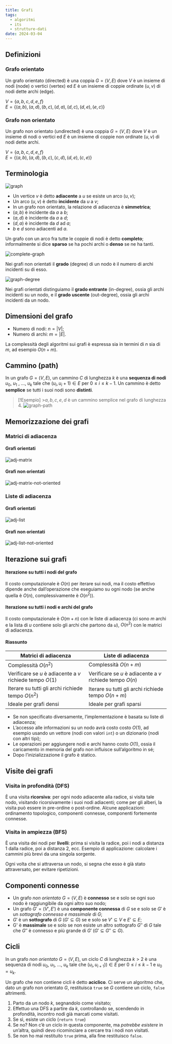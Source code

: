 ```yaml
---
title: Grafi
tags:
  - algoritmi
  - its
  - strutture-dati
date: 2024-03-04
---
```


## Definizioni

### Grafo orientato

Un grafo orientato (directed) è una coppia $G = (V, E)$ dove $V$ è un insieme di nodi (node) o vertici (vertex) ed $E$ è un insieme di coppie ordinate $(u, v)$ di nodi dette archi (edge).

$V = \{a, b, c, d, e, f\}$<br>
$E = \{(a, b), (a, d), (b, c), (d, a), (d, c), (d, e), (e, c)\}$

### Grafo non orientato

Un grafo non orientato (undirected) è una coppia $G = (V, E)$ dove $V$ è un insieme di nodi o vertici ed $E$ è un insieme di coppie non ordinate $(u,v)$ di nodi dette archi.

$V = \{a, b, c, d, e, f\}$<br>
$E = \{(a, b), (a, d), (b, c), (c, d), (d, e), (c, e)\}$

## Terminologia

![graph](../../../../assets/graphs/graph.png)

- Un vertice $v$ è detto **adiacente** a $u$ se esiste un arco $(u, v)$;
- Un arco $(u, v)$ è detto **incidente** da $u$ a $v$;
- In un grafo non orientato, la relazione di adiacenza è **simmetrica**;
- $(a, b)$ è incidente da $a$ a $b$;
- $(a, d)$ è incidente da $a$ a $d$;
- $(d, a)$ è incidente da $d$ ad $a$;
- $b$ e $d$ sono adiacenti ad $a$.

Un grafo con un arco fra tutte le coppie di nodi è detto **completo**; informalmente si dice **sparso** se ha pochi archi o **denso** se ne ha tanti.

![complete-graph](../../../../assets/graphs/complete-graph.png)

Nei grafi non orientati il **grado** (degree) di un nodo è il numero di archi incidenti su di esso.

![graph-degree](../../../../assets/graphs/graph-degree.png)

Nei grafi orientati distinguiamo il **grado entrante** (in-degree), ossia gli archi incidenti su un nodo, e il **grado uscente** (out-degree), ossia gli archi incidenti da un nodo.

## Dimensioni del grafo

- Numero di nodi: $n = |V|$;
- Numero di archi: $m = |E|$.

La complessità degli algoritmi sui grafi è espressa sia in termini di $n$ sia di $m$, ad esempio $O(n+m)$.

## Cammino (path)

In un grafo $G = (V, E)$, un cammino $C$ di lunghezza $k$ è una **sequenza di nodi** $u_0$, $u_1$ , …, $u_k$ tale che $(u_i, u_i+1) ∈ E$ per $0 ≤ i ≤ k−1$. Un cammino è detto **semplice** se tutti i suoi nodi sono **distinti**.

> [!Esempio] >${a, b, c, e, d}$ è un cammino semplice nel grafo di lunghezza 4.
> ![graph-path](../../../../assets/graphs/graph-path.png)

## Memorizzazione dei grafi

### Matrici di adiacenza

#### Grafi orientati

![adj-matrix](../../../../assets/graphs/adj-matrix.png)

#### Grafi non orientati

![adj-matrix-not-oriented](../../../../assets/graphs/adj-matrix-not-oriented.png)

### Liste di adiacenza

#### Grafi orientati

![adj-list](../../../../assets/graphs/adj-list.png)

#### Grafi non orientati

![adj-list-not-oriented](../../../../assets/graphs/adj-list-not-oriented.png)

## Iterazione sui grafi

#### Iterazione su tutti i nodi del grafo

Il costo computazionale è $O(n)$ per iterare sui nodi, ma il costo effettivo dipende anche dall’operazione che eseguiamo su ogni nodo (se anche quella è $O(n)$, complessivamente è $O(n^2)$).

#### Iterazione su tutti i nodi e archi del grafo

Il costo computazionale è $O(m+n)$ con le liste di adiacenza (ci sono $m$ archi e la lista di $u$ contiene solo gli archi che partono da $u$), $O(n^2)$ con le matrici di adiacenza.

#### Riassunto

| Matrici di adiacenza                                      | Liste di adiacenza                                        |
| --------------------------------------------------------- | --------------------------------------------------------- |
| Complessità $O(n^2)$                                      | Complessità $O(n+m)$                                      |
| Verificare se $u$ è adiacente a $v$ richiede tempo $O(1)$ | Verificare se $u$ è adiacente a $v$ richiede tempo $O(n)$ |
| Iterare su tutti gli archi richiede tempo $O(n^2)$        | Iterare su tutti gli archi richiede tempo $O(n+m)$        |
| Ideale per grafi densi                                    | Ideale per grafi sparsi                                   |

- Se non specificato diversamente, l’implementazione è basata su liste di adiacenza;
- L’accesso alle informazioni su un nodo avrà costo costo $O(1)$, ad esempio usando un vettore (nodi con valori `int`) o un dizionario (nodi con altri tipi);
- Le operazioni per aggiungere nodi e archi hanno costo $O(1)$, ossia il caricamento in memoria del grafo non influisce sull’algoritmo in sé;
- Dopo l’inizializzazione il grafo è statico.

## Visite dei grafi

### Visita in profondità (DFS)

È una visita **ricorsiva**: per ogni nodo adiacente alla radice, si visita tale nodo, visitando ricorsivamente i suoi nodi adiacenti; come per gli alberi, la visita può essere in pre-ordine o post-ordine. Alcune applicazioni: ordinamento topologico, componenti connesse, componenti fortemente connesse.

### Visita in ampiezza (BFS)

È una visita dei nodi per **livelli**: prima si visita la radice, poi i nodi a distanza 1 dalla radice, poi a distanza 2, ecc. Esempio di applicazione: calcolare i cammini più brevi da una singola sorgente.

Ogni volta che si attraversa un nodo, si segna che esso è già stato attraversato, per evitare ripetizioni.

## Componenti connesse

- Un grafo _non orientato_ $G=(V, E)$ è **connesso** se e solo se ogni suo nodo è raggiungibile da ogni altro suo nodo;
- Un grafo $G'=(V', E')$ è una **componente connessa** di $G$ se e solo se $G'$ è un _sottografo connesso e massimale_ di $G$;
- $G'$ è un **sottografo** di $G$ ($G'⊆ G$) se e solo se $V' ⊆ V$ e $E' ⊆ E$;
- G' è **massimale** se e solo se non esiste un altro sottografo $G''$ di $G$ tale che $G''$ è connesso e più grande di $G'$ ($G' ⊆ G'' ⊆ G$).

## Cicli

In un grafo _non orientato_ $G = (V, E)$, un ciclo $C$ di lunghezza $k > 2$ è una sequenza di nodi $u_0$, $u_1$, …, $u_k$ tale che $(u_i, u_{i+1})) ∈ E$ per $0 ≤ i ≤ k−1$ e $u_0 = u_k$.

Un grafo che non contiene cicli è detto **aciclico**. Ci serve un algoritmo che, dato un grafo non orientato $G$, restituisca `true` se $G$ contiene un ciclo, `false` altrimenti.

1. Parto da un nodo $k$, segnandolo come visitato;
2. Effettuo una DFS a partire da $k$, controllando se, scendendo in profondità, incontro nodi già marcati come visitati.
3. Se sì, esiste un ciclo (`return true`)
4. Se no? Non c’è un ciclo in questa componente, ma _potrebbe esistere_ in un’altra, quindi devo ricominciare a cercare tra i nodi non visitati.
5. Se non ho mai restituito `true` prima, alla fine restituisco `false`.
